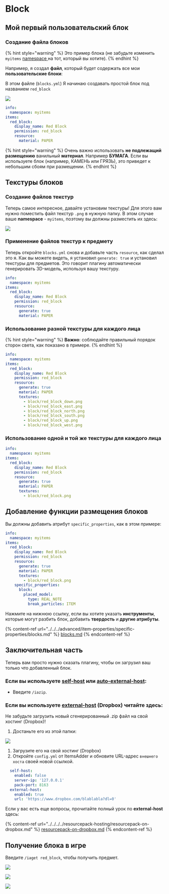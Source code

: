 # Block

## Мой первый пользовательский блок

### Создание файла блоков

{% hint style="warning" %}
Это пример блока (не забудьте изменить `myitems` [namespace ](../../basic-concepts/namespace.md)на тот, который вы хотите).
{% endhint %}

Например, я создал **файл**, который будет содержать все мои **пользовательские блоки**:

В этом файле (`blocks.yml`) Я начинаю создавать простой блок под названием `red_block`

![](<../../../../../.gitbook/assets/immagine (90).png>)

```yaml
info:
  namespace: myitems
items:
  red_block:
    display_name: Red Block
    permission: red_block
    resource:
      material: PAPER
```

{% hint style="warning" %}
Очень важно использовать **не подлежащий размещению** ванильный **материал**. Например **БУМАГА**. Если вы используете блок (например, КАМЕНЬ или ГРЯЗЬ), это приведет к небольшим сбоям при размещении.
{% endhint %}

## Текстуры блоков

### Создание файлов текстур

Теперь самое интересное, давайте установим текстуры! Для этого вам нужно поместить файл текстур `.png` в нужную папку. В этом случае ваше **namespace** - `myitems`, поэтому вы должны разместить их здесь:

![](<../../../../../.gitbook/assets/immagine (105).png>)

### Применение файлов текстур к предмету

Теперь откройте `blocks.yml` снова и добавьте часть `resource`, как сделал это я. Как вы можете видеть, я установил `generate: true` и установил текстуры для предметов. Это говорит плагину автоматически генерировать 3D-модель, используя вашу текстуру.

```yaml
info:
  namespace: myitems
items:
  red_block:
    display_name: Red Block
    permission: red_block
    resource:
      generate: true
      material: PAPER
```

### Использование разной текстуры для каждого лица

{% hint style="warning" %}
**Важно**: соблюдайте правильный порядок сторон света, как показано в примере.
{% endhint %}

```yaml
info:
  namespace: myitems
items:
  red_block:
    display_name: Red Block
    permission: red_block
    resource:
      generate: true
      material: PAPER
      textures:
        - block/red_block_down.png
        - block/red_block_east.png
        - block/red_block_north.png
        - block/red_block_south.png
        - block/red_block_up.png
        - block/red_block_west.png
```

### Использование одной и той же текстуры для каждого лица

```yaml
info:
  namespace: myitems
items:
  red_block:
    display_name: Red Block
    permission: red_block
    resource:
      generate: true
      material: PAPER
      textures:
        - block/red_block.png
```

## Добавление функции размещения блоков

Вы должны добавить атрибут `specific_properties`, как в этом примере:

```yaml
info:
  namespace: myitems
items:
  red_block:
    display_name: Red Block
    permission: red_block
    resource:
      generate: true
      material: PAPER
      textures:
        - block/red_block.png
    specific_properties:
      block:
        placed_model:
          type: REAL_NOTE
          break_particles: ITEM
```

Нажмите на нижнюю ссылку, если вы хотите указать **инструменты**, которые могут разбить блок, добавить **твердость** и **другие атрибуты**.

{% content-ref url="../../../advanced/item-properties/specific-properties/blocks.md" %}
[blocks.md](../../../advanced/item-properties/specific-properties/blocks.md)
{% endcontent-ref %}

## Заключительная часть

Теперь вам просто нужно сказать плагину, чтобы он загрузил ваш только что добавленный блок.

### Если вы используете [self-host](../../../../resourcepack-hosting/resourcepack-self-hosting.md) или [auto-external-host](../../../../resourcepack-hosting/automatic-upload-hosting.md):

* Введите `/iazip`.

### Если вы используете [external-host](../../../../resourcepack-hosting/resourcepack-on-dropbox.md) (Dropbox) читайте здесь:

Не забудьте загрузить новый сгенерированный .zip файл на свой хостинг (Dropbox)!

1. Достаньте его из этой папки:

![](<../../../../../.gitbook/assets/immagine (96) (2) (3) (2) (1).png>)

1. Загрузите его на свой хостинг (Dropbox)
2. Откройте `config.yml` от ItemsAdder и обновите URL-адрес `внешнего хоста` своей новой ссылкой.

```yaml
  self-host:
    enabled: false
    server-ip: '127.0.0.1'
    pack-port: 8163
  external-host:
    enabled: true
    url: 'https://www.dropbox.com/blablabla?dl=0'
```

Если у вас есть еще вопросы, прочитайте полный урок по **external-host** здесь:

{% content-ref url="../../../../resourcepack-hosting/resourcepack-on-dropbox.md" %}
[resourcepack-on-dropbox.md](../../../../resourcepack-hosting/resourcepack-on-dropbox.md)
{% endcontent-ref %}

## Получение блока в игре

Введите `/iaget red_block`, чтобы получить предмет.

![](<../../../../../.gitbook/assets/immagine (92).png>)

![](<../../../../../.gitbook/assets/immagine (91).png>)

![](<../../../../../.gitbook/assets/immagine (93).png>)
